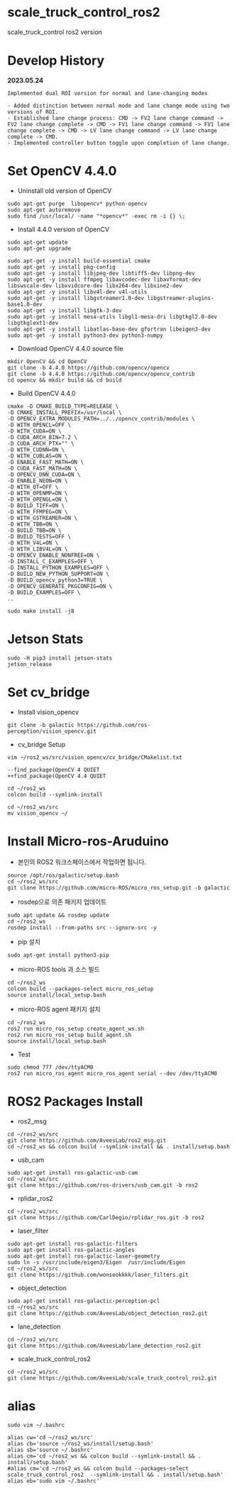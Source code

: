 # scale_truck_control_ros2
scale_truck_control ros2 version

# Develop History
**2023.05.24**
```
Implemented dual ROI version for normal and lane-changing modes

- Added distinction between normal mode and lane change mode using two versions of ROI.
- Established lane change process: CMD -> FV2 lane change command -> FV2 lane change complete -> CMD -> FV1 lane change command -> FV1 lane change complete -> CMD -> LV lane change command -> LV lane change complete -> CMD.
- Implemented controller button toggle upon completion of lane change.
```

# Set OpenCV 4.4.0
- Uninstall old version of OpenCV
```
sudo apt-get purge  libopencv* python-opencv
sudo apt-get autoremove
sudo find /usr/local/ -name "*opencv*" -exec rm -i {} \;
```
- Install 4.4.0 version of OpenCV
```
sudo apt-get update
sudo apt-get upgrade

sudo apt-get -y install build-essential cmake
sudo apt-get -y install pkg-config
sudo apt-get -y install libjpeg-dev libtiff5-dev libpng-dev
sudo apt-get -y install ffmpeg libavcodec-dev libavformat-dev libswscale-dev libxvidcore-dev libx264-dev libxine2-dev
sudo apt-get -y install libv4l-dev v4l-utils
sudo apt-get -y install libgstreamer1.0-dev libgstreamer-plugins-base1.0-dev 
sudo apt-get -y install libgtk-3-dev
sudo apt-get -y install mesa-utils libgl1-mesa-dri libgtkgl2.0-dev libgtkglext1-dev
sudo apt-get -y install libatlas-base-dev gfortran libeigen3-dev
sudo apt-get -y install python3-dev python3-numpy
```
- Download OpenCV 4.4.0 source file
```
mkdir OpenCV && cd OpenCV
git clone -b 4.4.0 https://github.com/opencv/opencv
git clone -b 4.4.0 https://github.com/opencv/opencv_contrib
cd opencv && mkdir build && cd build
```
- Build OpenCV 4.4.0
```
cmake -D CMAKE_BUILD_TYPE=RELEASE \
-D CMAKE_INSTALL_PREFIX=/usr/local \
-D OPENCV_EXTRA_MODULES_PATH=../../opencv_contrib/modules \
-D WITH_OPENCL=OFF \
-D WITH_CUDA=ON \
-D CUDA_ARCH_BIN=7.2 \
-D CUDA_ARCH_PTX="" \
-D WITH_CUDNN=ON \
-D WITH_CUBLAS=ON \
-D ENABLE_FAST_MATH=ON \
-D CUDA_FAST_MATH=ON \
-D OPENCV_DNN_CUDA=ON \
-D ENABLE_NEON=ON \
-D WITH_QT=OFF \
-D WITH_OPENMP=ON \
-D WITH_OPENGL=ON \
-D BUILD_TIFF=ON \
-D WITH_FFMPEG=ON \
-D WITH_GSTREAMER=ON \
-D WITH_TBB=ON \
-D BUILD_TBB=ON \
-D BUILD_TESTS=OFF \
-D WITH_V4L=ON \
-D WITH_LIBV4L=ON \
-D OPENCV_ENABLE_NONFREE=ON \
-D INSTALL_C_EXAMPLES=OFF \
-D INSTALL_PYTHON_EXAMPLES=OFF \
-D BUILD_NEW_PYTHON_SUPPORT=ON \
-D BUILD_opencv_python3=TRUE \
-D OPENCV_GENERATE_PKGCONFIG=ON \
-D BUILD_EXAMPLES=OFF \
..
```
```
sudo make install -j8
```

# Jetson Stats
```
sudo -H pip3 install jetson-stats
jetson_release
```

# Set cv_bridge
- Install vision_opencv
```
git clone -b galactic https://github.com/ros-perception/vision_opencv.git
```
- cv_bridge Setup
```
vim ~/ros2_ws/src/vision_opencv/cv_bridge/CMakelist.txt
```
```
--find_package(OpenCV 4 QUIET
++find_package(OpenCV 4.4 QUIET
```
```
cd ~/ros2_ws
colcon build --symlink-install
```
```
cd ~/ros2_ws/src
mv vision_opencv ~/
```

# Install Micro-ros-Aruduino
- 본인의 ROS2 워크스페이스에서 작업하면 됩니다.
```
source /opt/ros/galactic/setup.bash
cd ~/ros2_ws/src 
git clone https://github.com/micro-ROS/micro_ros_setup.git -b galactic
```

- rosdep으로 의존 패키지 업데이트
```
sudo apt update && rosdep update
cd ~/ros2_ws
rosdep install --from-paths src --ignore-src -y
```

- pip 설치
```
sudo apt-get install python3-pip
```

- micro-ROS tools 과 소스 빌드
```
cd ~/ros2_ws
colcon build --packages-select micro_ros_setup
source install/local_setup.bash
```

- micro-ROS agent 패키지 설치
```
cd ~/ros2_ws
ros2 run micro_ros_setup create_agent_ws.sh
ros2 run micro_ros_setup build_agent.sh
source install/local_setup.bash
```

- Test
```
sudo chmod 777 /dev/ttyACM0
ros2 run micro_ros_agent micro_ros_agent serial --dev /dev/ttyACM0
```

# ROS2 Packages Install
- ros2_msg
```
cd ~/ros2_ws/src
git clone https://github.com/AveesLab/ros2_msg.git
cd ~/ros2_ws && colcon build --symlink-install && . install/setup.bash
```

- usb_cam
```
sudo apt-get install ros-galactic-usb-cam
cd ~/ros2_ws/src
git clone https://github.com/ros-drivers/usb_cam.git -b ros2
```

- rplidar_ros2
```
cd ~/ros2_ws/src
git clone https://github.com/CarlDegio/rplidar_ros.git -b ros2
```

- laser_filter
```
sudo apt-get install ros-galactic-filters
sudo apt-get install ros-galactic-angles
sudo apt-get install ros-galactic-laser-geometry
sudo ln -s /usr/include/eigen3/Eigen  /usr/include/Eigen
cd ~/ros2_ws/src
git clone https://github.com/wonseokkkk/laser_filters.git
```

- object_detection
```
sudo apt-get install ros-galactic-perception-pcl
cd ~/ros2_ws/src
git clone https://github.com/AveesLab/object_detection_ros2.git
```

- lane_detection
```
cd ~/ros2_ws/src
git clone https://github.com/AveesLab/lane_detection_ros2.git
```
- scale_truck_control_ros2
```
cd ~/ros2_ws/src
git clone https://github.com/AveesLab/scale_truck_control_ros2.git
```

# alias
```
sudo vim ~/.bashrc
```
```
alias cw='cd ~/ros2_ws/src'
alias cb='source ~/ros2_ws/install/setup.bash'
alias sb='source ~/.bashrc'
alias cm='cd ~/ros2_ws && colcon build --symlink-install && . install/setup.bash'
#alias cm='cd ~/ros2_ws && colcon build --packages-select scale_truck_control_ros2  --symlink-install && . install/setup.bash'
alias eb='sudo vim ~/.bashrc'
```
